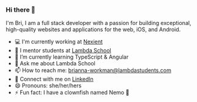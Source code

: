 ### Hi there 👋

I'm Bri, I am a full stack developer with a passion for building exceptional, high-quality websites and applications for the web, iOS, and Android.

- 💻 I'm currently working at [Nexient](https://www.nexient.com/)
- 🔭 I mentor students at [Lambda School](https://lambdaschool.com/)
- 🌱 I’m currently learning TypeScript & Angular
- 💬 Ask me about Lambda School
- 📫 How to reach me: brianna-workman@lambdastudents.com
- 💼 Connect with me on [LinkedIn](https://www.linkedin.com/in/brianna-m-workman/)
- 😄 Pronouns: she/her/hers
- ⚡ Fun fact: I have a clownfish named Nemo 🐠
